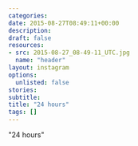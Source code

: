 ```yaml
---
categories:
date: 2015-08-27T08:49:11+00:00
description:
draft: false
resources:
- src: 2015-08-27_08-49-11_UTC.jpg
  name: "header"
layout: instagram
options:
  unlisted: false
stories:
subtitle:
title: "24 hours"
tags: []
---
```


"24 hours"
